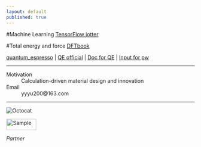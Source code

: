 ```yaml
---
layout: default
published: true
---
```



#Machine Learning
[TensorFlow jotter](./TF)

#Total energy and force
[DFTbook](./DFTbook/)

[quantum_espresso](http://tieba.baidu.com/f?kw=quantum_espresso) | [QE official](http://www.quantum-espresso.org/) | [Doc for QE](http://www.quantum-espresso.org/Doc/pw_user_guide/) | [Input for pw](./QE6.0Doc/INPUT_PW.html)

* * *

<dl>
<dt>Motivation</dt>
<dd>Calculation-driven material design and innovation</dd>
<dt>Email</dt>
<dd>yyyu200@163.com</dd>
</dl>

* * *

![Octocat](https://assets-cdn.github.com/images/icons/emoji/octocat.png)


<p align="left">
    <img src="https://tb2.bdstatic.com/tb/static-common/img/search_logo_big_v1_8d039f9.png" alt="Sample"  width="80" height="30">
    <p align="left">
        <em>Partner</em>
    </p>
</p>
